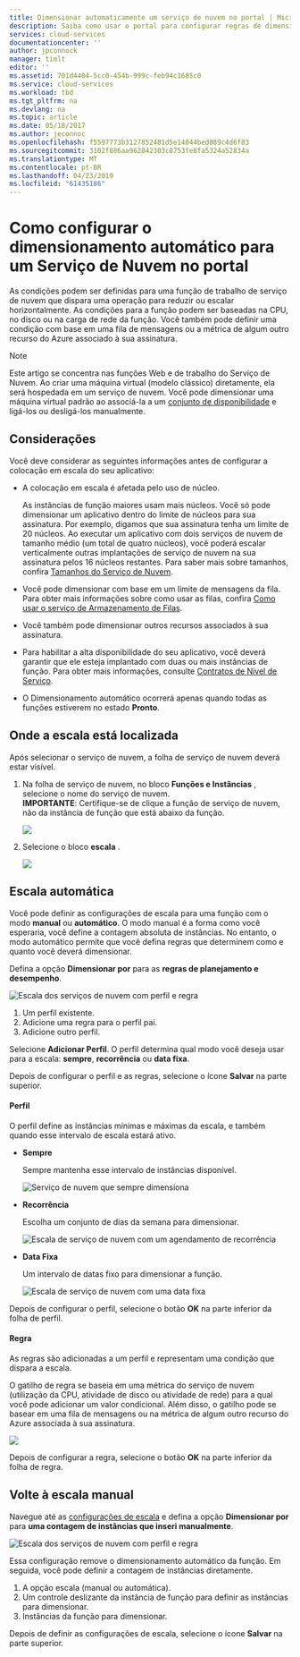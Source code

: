 ```yaml
---
title: Dimensionar automaticamente um serviço de nuvem no portal | Microsoft Docs
description: Saiba como usar o portal para configurar regras de dimensionamento automático para uma função web ou função de trabalho do serviço de nuvem no Azure.
services: cloud-services
documentationcenter: ''
author: jpconnock
manager: timlt
editor: ''
ms.assetid: 701d4404-5cc0-454b-999c-feb94c1685c0
ms.service: cloud-services
ms.workload: tbd
ms.tgt_pltfrm: na
ms.devlang: na
ms.topic: article
ms.date: 05/18/2017
ms.author: jeconnoc
ms.openlocfilehash: f5597773b3127852481d5e14844bed889c4d6f83
ms.sourcegitcommit: 3102f886aa962842303c8753fe8fa5324a52834a
ms.translationtype: MT
ms.contentlocale: pt-BR
ms.lasthandoff: 04/23/2019
ms.locfileid: "61435186"
---
```

# <a name="how-to-configure-auto-scaling-for-a-cloud-service-in-the-portal"></a>Como configurar o dimensionamento automático para um Serviço de Nuvem no portal

As condições podem ser definidas para uma função de trabalho de serviço de nuvem que dispara uma operação para reduzir ou escalar horizontalmente. As condições para a função podem ser baseadas na CPU, no disco ou na carga de rede da função. Você também pode definir uma condição com base em uma fila de mensagens ou a métrica de algum outro recurso do Azure associado à sua assinatura.

> [!NOTE]
> Este artigo se concentra nas funções Web e de trabalho do Serviço de Nuvem. Ao criar uma máquina virtual (modelo clássico) diretamente, ela será hospedada em um serviço de nuvem. Você pode dimensionar uma máquina virtual padrão ao associá-la a um [conjunto de disponibilidade](../virtual-machines/windows/classic/configure-availability-classic.md) e ligá-los ou desligá-los manualmente.

## <a name="considerations"></a>Considerações
Você deve considerar as seguintes informações antes de configurar a colocação em escala do seu aplicativo:

* A colocação em escala é afetada pelo uso de núcleo.

    As instâncias de função maiores usam mais núcleos. Você só pode dimensionar um aplicativo dentro do limite de núcleos para sua assinatura. Por exemplo, digamos que sua assinatura tenha um limite de 20 núcleos. Ao executar um aplicativo com dois serviços de nuvem de tamanho médio (um total de quatro núcleos), você poderá escalar verticalmente outras implantações de serviço de nuvem na sua assinatura pelos 16 núcleos restantes. Para saber mais sobre tamanhos, confira [Tamanhos do Serviço de Nuvem](cloud-services-sizes-specs.md).

* Você pode dimensionar com base em um limite de mensagens da fila. Para obter mais informações sobre como usar as filas, confira [Como usar o serviço de Armazenamento de Filas](../storage/queues/storage-dotnet-how-to-use-queues.md).

* Você também pode dimensionar outros recursos associados à sua assinatura.

* Para habilitar a alta disponibilidade do seu aplicativo, você deverá garantir que ele esteja implantado com duas ou mais instâncias de função. Para obter mais informações, consulte [Contratos de Nível de Serviço](https://azure.microsoft.com/support/legal/sla/).

* O Dimensionamento automático ocorrerá apenas quando todas as funções estiverem no estado **Pronto**.  


## <a name="where-scale-is-located"></a>Onde a escala está localizada
Após selecionar o serviço de nuvem, a folha de serviço de nuvem deverá estar visível.

1. Na folha de serviço de nuvem, no bloco **Funções e Instâncias** , selecione o nome do serviço de nuvem.   
   **IMPORTANTE**: Certifique-se de clique a função de serviço de nuvem, não da instância de função que está abaixo da função.

    ![](./media/cloud-services-how-to-scale-portal/roles-instances.png)
2. Selecione o bloco **escala** .

    ![](./media/cloud-services-how-to-scale-portal/scale-tile.png)

## <a name="automatic-scale"></a>Escala automática
Você pode definir as configurações de escala para uma função com o modo **manual** ou **automático**. O modo manual é a forma como você esperaria, você define a contagem absoluta de instâncias. No entanto, o modo automático permite que você defina regras que determinem como e quanto você deverá dimensionar.

Defina a opção **Dimensionar por** para as **regras de planejamento e desempenho**.

![Escala dos serviços de nuvem com perfil e regra](./media/cloud-services-how-to-scale-portal/schedule-basics.png)

1. Um perfil existente.
2. Adicione uma regra para o perfil pai.
3. Adicione outro perfil.

Selecione **Adicionar Perfil**. O perfil determina qual modo você deseja usar para a escala: **sempre**, **recorrência** ou **data fixa**.

Depois de configurar o perfil e as regras, selecione o ícone **Salvar** na parte superior.

#### <a name="profile"></a>Perfil
O perfil define as instâncias mínimas e máximas da escala, e também quando esse intervalo de escala estará ativo.

* **Sempre**

    Sempre mantenha esse intervalo de instâncias disponível.  

    ![Serviço de nuvem que sempre dimensiona](./media/cloud-services-how-to-scale-portal/select-always.png)
* **Recorrência**

    Escolha um conjunto de dias da semana para dimensionar.

    ![Escala de serviço de nuvem com um agendamento de recorrência](./media/cloud-services-how-to-scale-portal/select-recurrence.png)
* **Data Fixa**

    Um intervalo de datas fixo para dimensionar a função.

    ![Escala de serviço de nuvem com uma data fixa](./media/cloud-services-how-to-scale-portal/select-fixed.png)

Depois de configurar o perfil, selecione o botão **OK** na parte inferior da folha de perfil.

#### <a name="rule"></a>Regra
As regras são adicionadas a um perfil e representam uma condição que dispara a escala.

O gatilho de regra se baseia em uma métrica do serviço de nuvem (utilização da CPU, atividade de disco ou atividade de rede) para a qual você pode adicionar um valor condicional. Além disso, o gatilho pode se basear em uma fila de mensagens ou na métrica de algum outro recurso do Azure associada à sua assinatura.

![](./media/cloud-services-how-to-scale-portal/rule-settings.png)

Depois de configurar a regra, selecione o botão **OK** na parte inferior da folha de regra.

## <a name="back-to-manual-scale"></a>Volte à escala manual
Navegue até as [configurações de escala](#where-scale-is-located) e defina a opção **Dimensionar por** para **uma contagem de instâncias que inseri manualmente**.

![Escala dos serviços de nuvem com perfil e regra](./media/cloud-services-how-to-scale-portal/manual-basics.png)

Essa configuração remove o dimensionamento automático da função. Em seguida, você pode definir a contagem de instâncias diretamente.

1. A opção escala (manual ou automática).
2. Um controle deslizante da instância de função para definir as instâncias para dimensionar.
3. Instâncias da função para dimensionar.

Depois de definir as configurações de escala, selecione o ícone **Salvar** na parte superior.

